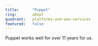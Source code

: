 ```yaml
---
title:      "Puppet"
ring:       adopt
quadrant:   platforms-and-aoe-services
featured:   false
---
```


Puppet works well for over 11 years for us.
